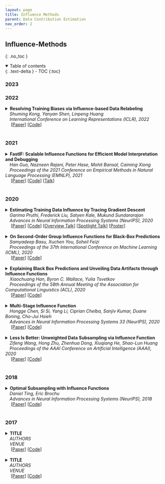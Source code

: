 ```yaml
---
layout: page
title: Influence Methods
parent: Data Contribution Estimation
nav_order: 2
---
```


## Influence-Methods
{: .no_toc }

<!--
## Table of contents
{: .no_toc .text-delta }
-->

<details open markdown="block">
  <summary>
    Table of contents
  </summary>
  {: .text-delta }
- TOC
{:toc}
</details>


### 2023


### 2022
<details><summary><b>Resolving Training Biases via Influence-based Data Relabeling</b> 
<br>
&emsp;<i>Shuming Kong, Yanyan Shen, Linpeng Huang</i>
<br>
&emsp;<i>International Conference on Learning Representations (ICLR), 2022</i>
<br>&emsp;
[<a target="_blank" rel="noopener noreferrer" href="https://openreview.net/forum?id=EskfH0bwNVn">Paper</a>]
[<a target="_blank" rel="noopener noreferrer" href="https://github.com/Viperccc/RDIA">Code</a>]
<br>
<br>
</summary>
  <blockquote> <b>Abstract:</b> The performance of supervised learning methods easily suffers from the training bias issue caused by train-test distribution mismatch or label noise. Influence function is a  technique that estimates the impacts of a training sample on the model’s predictions. Recent studies on \emph{data resampling} have employed influence functions to identify \emph{harmful} training samples that will degrade model's test performance. They have shown that discarding or downweighting the identified harmful training samples is an effective way to resolve training biases. In this work, we move one step forward and propose an influence-based relabeling framework named RDIA for reusing harmful training samples toward better model performance. To achieve this, we use influence functions to estimate how relabeling a training sample would affect model's test performance and further develop a novel relabeling function R. We theoretically prove that applying R to relabel harmful training samples allows the model to achieve lower test loss than simply discarding them for any classification tasks using cross-entropy loss. Extensive experiments on ten real-world datasets demonstrate RDIA outperforms the state-of-the-art data resampling methods and improves model's robustness against label noise.
<br><br>

<details><summary><b>Notes</b></summary>Rather than discarding harmful examples, uses influence functions to estimate how relabeling a training sample would affect a model’s test performance (and also develops a new relabeling function). Improves model robustness to label noise and achieves lower test loss than just discarding the harmful examples.
<br><br></details>

<details><summary><b>Bibtex</b></summary>
{% raw %}
<pre><code> @inproceedings{
kong2022resolving,
title={Resolving Training Biases via Influence-based Data Relabeling},
author={Shuming Kong and Yanyan Shen and Linpeng Huang},
booktitle={International Conference on Learning Representations},
year={2022},
url={https://openreview.net/forum?id=EskfH0bwNVn}
}</code></pre>
{% endraw %}
</details>
</blockquote>
</details>


### 2021
<details><summary><b>FastIF: Scalable Influence Functions for Efficient Model Interpretation and Debugging</b> 
<br>
&emsp;<i>Han Guo, Nazneen Rajani, Peter Hase, Mohit Bansal, Caiming Xiong</i>
<br>
&emsp;<i>Proceedings of the 2021 Conference on Empirical Methods in Natural Language Processing (EMNLP), 2021</i>
<br>&emsp;
[<a target="_blank" rel="noopener noreferrer" href="https://aclanthology.org/2021.emnlp-main.808/">Paper</a>]
[<a target="_blank" rel="noopener noreferrer" href="https://github.com/salesforce/fast-influence-functions">Code</a>]
[<a target="_blank" rel="nonopener noreferrer" href="https://aclanthology.org/2021.emnlp-main.808.mp4">Talk</a>]
<br>
<br>
</summary>
  <blockquote> <b>Abstract:</b> Influence functions approximate the “influences” of training data-points for test predictions and have a wide variety of applications. Despite the popularity, their computational cost does not scale well with model and training data size. We present FastIF, a set of simple modifications to influence functions that significantly improves their run-time. We use k-Nearest Neighbors (kNN) to narrow the search space down to a subset of good candidate data points, identify the configurations that best balance the speed-quality trade-off in estimating the inverse Hessian-vector product, and introduce a fast parallel variant. Our proposed method achieves about 80X speedup while being highly correlated with the original influence values. With the availability of the fast influence functions, we demonstrate their usefulness in four applications. First, we examine whether influential data-points can “explain” test time behavior using the framework of simulatability. Second, we visualize the influence interactions between training and test data-points. Third, we show that we can correct model errors by additional fine-tuning on certain influential data-points, improving the accuracy of a trained MultiNLI model by 2.5% on the HANS dataset. Finally, we experiment with a similar setup but fine-tuning on datapoints not seen during training, improving the model accuracy by 2.8% and 1.7% on HANS and ANLI datasets respectively. Overall, our fast influence functions can be efficiently applied to large models and datasets, and our experiments demonstrate the potential of influence functions in model interpretation and correcting model errors.
<br><br>

<!--
<details><summary><b>Notes</b></summary>TEXT
<br><br></details>
-->

<details><summary><b>Bibtex</b></summary>
{% raw %}
<pre><code>@inproceedings{guo-etal-2021-fastif,
    title = "{F}ast{IF}: Scalable Influence Functions for Efficient Model Interpretation and Debugging",
    author = "Guo, Han  and
      Rajani, Nazneen  and
      Hase, Peter  and
      Bansal, Mohit  and
      Xiong, Caiming",
    editor = "Moens, Marie-Francine  and
      Huang, Xuanjing  and
      Specia, Lucia  and
      Yih, Scott Wen-tau",
    booktitle = "Proceedings of the 2021 Conference on Empirical Methods in Natural Language Processing",
    month = nov,
    year = "2021",
    address = "Online and Punta Cana, Dominican Republic",
    publisher = "Association for Computational Linguistics",
    url = "https://aclanthology.org/2021.emnlp-main.808",
    doi = "10.18653/v1/2021.emnlp-main.808",
    pages = "10333--10350"
}</code></pre>
{% endraw %}
</details>
</blockquote>
</details>


### 2020
<a id="2020-influence"></a>
<details><summary><b>Estimating Training Data Influence by Tracing Gradient Descent</b> 
<br>
&emsp;<i>Garima Pruthi, Frederick Liu, Satyen Kale, Mukund Sundararajan</i>
<br>
&emsp;<i>Advances in Neural Information Processing Systems (NeurIPS), 2020</i>
<br>&emsp;
[<a target="_blank" rel="noopener noreferrer" href="https://proceedings.neurips.cc/paper/2020/hash/e6385d39ec9394f2f3a354d9d2b88eec-Abstract.html">Paper</a>]
[<a target="_blank" rel="noopener noreferrer" href="https://github.com/frederick0329/TracIn">Code</a>]
[<a target="_blank" rel="noopener noreferrer" href="https://videos.neurips.cc/category/34/search/Estimating%20Training%20Data/video/slideslive-38936700?t=27">Overview Talk</a>]
[<a target="_blank" rel="noopener noreferrer" href="https://videos.neurips.cc/category/34/search/Estimating%20Training%20Data/video/slideslive-38937872?t=0">Spotlight Talk</a>]
[<a target="_blank" rel="noopener noreferrer" href="https://github.com/frederick0329/TracIn/blob/master/figures/neurips_poster.pdf">Poster</a>]
<br>
<br>
</summary>
  <blockquote> <b>Abstract:</b> We introduce a method called TracIn that computes the influence of a training example on a prediction made by the model. The idea is to trace how the loss on the test point changes during the training process whenever the training example of interest was utilized. We provide a scalable implementation of TracIn via: (a) a first-order gradient approximation to the exact computation, (b) saved checkpoints of standard training procedures, and (c) cherry-picking layers of a deep neural network. In contrast with previously proposed methods, TracIn is simple to implement; all it needs is the ability to work with gradients, checkpoints, and loss functions. The method is general. It applies to any machine learning model trained using stochastic gradient descent or a variant of it, agnostic of architecture, domain and task. We expect the method to be widely useful within processes that study and improve training data.
<br><br>

<!--
<details><summary><b>Notes</b></summary>TEXT
<br><br></details>
-->

<details><summary><b>Bibtex</b></summary>
{% raw %}
<pre><code> @article{pruthi2020estimating,
  title={Estimating training data influence by tracing gradient descent},
  author={Pruthi, Garima and Liu, Frederick and Kale, Satyen and Sundararajan, Mukund},
  journal={Advances in Neural Information Processing Systems},
  volume={33},
  pages={19920--19930},
  year={2020}
}</code></pre>
{% endraw %}
</details>
</blockquote>
</details>


<details><summary><b>On Second-Order Group Influence Functions for Black-Box Predictions</b>
<br>
&emsp;<i>Samyadeep Basu, Xuchen You, Soheil Feizi</i>
<br>
&emsp;<i>Proceedings of the 37th International Conference on Machine Learning (ICML), 2020</i>
<br>&emsp;
[<a target="_blank" rel="noopener noreferrer" href="https://proceedings.mlr.press/v119/basu20b.html">Paper</a>]
[<a target="_blank" rel="noopener noreferrer" href="LINK">Code</a>]
<br><br></summary>
  
<blockquote> <b>Abstract:</b> With the rapid adoption of machine learning systems in sensitive applications, there is an increasing need to make black-box models explainable. Often we want to identify an influential group of training samples in a particular test prediction for a given machine learning model. Existing influence functions tackle this problem by using first-order approximations of the effect of removing a sample from the training set on model parameters. To compute the influence of a group of training samples (rather than an individual point) in model predictions, the change in optimal model parameters after removing that group from the training set can be large. Thus, in such cases, the first-order approximation can be loose. In this paper, we address this issue and propose second-order influence functions for identifying influential groups in test-time predictions. For linear models, across different sizes and types of groups, we show that using the proposed second-order influence function improves the correlation between the computed influence values and the ground truth ones. We also show that second-order influence functions could be used with optimization techniques to improve the selection of the most influential group for a test-sample.
<br><br>

<details><summary><b>Bibtex</b></summary>
{% raw %}
<pre><code> @InProceedings{pmlr-v119-basu20b,
  title = 	 {On Second-Order Group Influence Functions for Black-Box Predictions},
  author =       {Basu, Samyadeep and You, Xuchen and Feizi, Soheil},
  booktitle = 	 {Proceedings of the 37th International Conference on Machine Learning},
  pages = 	 {715--724},
  year = 	 {2020},
  editor = 	 {III, Hal Daumé and Singh, Aarti},
  volume = 	 {119},
  series = 	 {Proceedings of Machine Learning Research},
  month = 	 {13--18 Jul},
  publisher =    {PMLR},
  pdf = 	 {http://proceedings.mlr.press/v119/basu20b/basu20b.pdf},
  url = 	 {https://proceedings.mlr.press/v119/basu20b.html}
}
</code></pre>
{% endraw %}
</details>

</blockquote></details>


<details><summary><b>Explaining Black Box Predictions and Unveiling Data Artifacts through Influence Functions</b>
<br>
&emsp;<i>Xiaochuang Han, Byron C. Wallace, Yulia Tsvetkov</i>
<br>
&emsp;<i>Proceedings of the 58th Annual Meeting of the Association for Computational Linguistics (ACL), 2020</i>
<br>&emsp;
[<a target="_blank" rel="noopener noreferrer" href="https://aclanthology.org/2020.acl-main.492/">Paper</a>]
[<a target="_blank" rel="noopener noreferrer" href="https://github.com/xhan77/influence-function-analysis">Code</a>]
<br><br></summary>
  
<blockquote> <b>Abstract:</b> Modern deep learning models for NLP are notoriously opaque. This has motivated the development of methods for interpreting such models, e.g., via gradient-based saliency maps or the visualization of attention weights. Such approaches aim to provide explanations for a particular model prediction by highlighting important words in the corresponding input text. While this might be useful for tasks where decisions are explicitly influenced by individual tokens in the input, we suspect that such highlighting is not suitable for tasks where model decisions should be driven by more complex reasoning. In this work, we investigate the use of influence functions for NLP, providing an alternative approach to interpreting neural text classifiers. Influence functions explain the decisions of a model by identifying influential training examples. Despite the promise of this approach, influence functions have not yet been extensively evaluated in the context of NLP, a gap addressed by this work. We conduct a comparison between influence functions and common word-saliency methods on representative tasks. As suspected, we find that influence functions are particularly useful for natural language inference, a task in which ‘saliency maps’ may not have clear interpretation. Furthermore, we develop a new quantitative measure based on influence functions that can reveal artifacts in training data.
<br><br> 

<details><summary><b>Bibtex</b></summary>   
{% raw %}
<pre><code> @inproceedings{han-etal-2020-explaining,
    title = "Explaining Black Box Predictions and Unveiling Data Artifacts through Influence Functions",
    author = "Han, Xiaochuang  and
      Wallace, Byron C.  and
      Tsvetkov, Yulia",
    editor = "Jurafsky, Dan  and
      Chai, Joyce  and
      Schluter, Natalie  and
      Tetreault, Joel",
    booktitle = "Proceedings of the 58th Annual Meeting of the Association for Computational Linguistics",
    month = jul,
    year = "2020",
    address = "Online",
    publisher = "Association for Computational Linguistics",
    url = "https://aclanthology.org/2020.acl-main.492",
    doi = "10.18653/v1/2020.acl-main.492",
    pages = "5553--5563"
}
</code></pre>
{% endraw %}
</details>

</blockquote></details>

<details><summary><b>Multi-Stage Influence Function</b> 
<br>
&emsp;<i>Hongge Chen, Si Si, Yang Li, Ciprian Chelba, Sanjiv Kumar, Duane Boning, Cho-Jui Hsieh</i>
<br>
&emsp;<i>Advances in Neural Information Processing Systems 33 (NeurIPS), 2020</i>
<br>&emsp;
[<a target="_blank" rel="noopener noreferrer" href="https://proceedings.neurips.cc/paper/2020/hash/95e62984b87e90645a5cf77037395959-Abstract.html">Paper</a>]
[<a target="_blank" rel="noopener noreferrer" href="">Code</a>]
<br>
<br>
</summary>
  <blockquote> <b>Abstract:</b> Multi-stage training and knowledge transfer, from a large-scale pretraining task to various finetuning tasks, have revolutionized natural language processing and computer vision resulting in state-of-the-art performance improvements. In this paper, we develop a multi-stage influence function score to track predictions from a finetuned model all the way back to the pretraining data. With this score, we can identify the pretraining examples in the pretraining task that contribute most to a prediction in the finetuning task. The proposed multi-stage influence function generalizes the original influence function for a single model in (Koh &Liang, 2017), thereby enabling influence computation through both pretrained and finetuned models. We study two different scenarios with the pretrained embedding fixed or updated in the finetuning tasks. We test our proposed method in various experiments to show its effectiveness and potential applications.
<br><br>

<!--
<details><summary><b>Notes</b></summary>TEXT
<br><br></details>
-->

<details><summary><b>Bibtex</b></summary>
{% raw %}
<pre><code> @article{chen2020multi,
  title={Multi-stage influence function},
  author={Chen, Hongge and Si, Si and Li, Yang and Chelba, Ciprian and Kumar, Sanjiv and Boning, Duane and Hsieh, Cho-Jui},
  journal={Advances in Neural Information Processing Systems},
  volume={33},
  pages={12732--12742},
  year={2020}
}
</code></pre>
{% endraw %}
</details>
</blockquote>
</details>


<details><summary><b>Less Is Better: Unweighted Data Subsampling via Influence Function</b> 
<br>
&emsp;<i>Zifeng Wang, Hong Zhu, Zhenhua Dong, Xiuqiang He, Shao-Lun Huang</i>
<br>
&emsp;<i>Proceedings of the AAAI Conference on Artificial Intelligence (AAAI), 2020</i>
<br>&emsp;
[<a target="_blank" rel="noopener noreferrer" href="https://arxiv.org/abs/1912.01321">Paper</a>]
[<a target="_blank" rel="noopener noreferrer" href="https://github.com/RyanWangZf/Influence_Subsampling">Code</a>]
<br>
<br>
</summary>
  <blockquote> <b>Abstract:</b> In the time of Big Data, training complex models on large-scale data sets is challenging, making it appealing to reduce data volume for saving computation resources by subsampling. Most previous works in subsampling are weighted methods designed to help the performance of subset-model approach the full-set-model, hence the weighted methods have no chance to acquire a subset-model that is better than the full-set-model. However, we question that how can we achieve better model with less data? In this work, we propose a novel Unweighted Influence Data Subsampling (UIDS) method, and prove that the subset-model acquired through our method can outperform the full-set-model. Besides, we show that overly confident on a given test set for sampling is common in Influence-based subsampling methods, which can eventually cause our subset-model's failure in out-of-sample test. To mitigate it, we develop a probabilistic sampling scheme to control the worst-case risk over all distributions close to the empirical distribution. The experiment results demonstrate our methods superiority over existed subsampling methods in diverse tasks, such as text classification, image classification, click-through prediction, etc.
<br><br>

<!--
<details><summary><b>Notes</b></summary>TEXT
<br><br></details>
-->

<details><summary><b>Bibtex</b></summary>
{% raw %}
<pre><code> @inproceedings{wang2019less,
  title={Less Is Better: Unweighted Data Subsampling via Influence Function},
  author={Wang, Zifeng and Zhu, Hong and Dong, Zhenhua and He, Xiuqiang and Huang, Shao-Lun},
  booktitle={Proceedings of the AAAI Conference on Artificial Intelligence (AAAI)},
  year={2020}
}</code></pre>
{% endraw %}
</details>
</blockquote>
</details>

### 2018
<details><summary><b>Optimal Subsampling with Influence Functions</b> 
<br>
&emsp;<i>Daniel Ting, Eric Brochu</i>
<br>
&emsp;<i>Advances in Neural Information Processing Systems (NeurIPS), 2018</i>
<br>&emsp;
[<a target="_blank" rel="noopener noreferrer" href="https://papers.nips.cc/paper/2018/hash/57c0531e13f40b91b3b0f1a30b529a1d-Abstract.html">Paper</a>]
[<a target="_blank" rel="noopener noreferrer" href="">Code</a>]
<br>
<br>
</summary>
  <blockquote> <b>Abstract:</b> Subsampling is a common and often effective method to deal with the computational challenges of large datasets. However, for most statistical models, there is no well-motivated approach for drawing a non-uniform subsample. We show that the concept of an asymptotically linear estimator and the associated influence function leads to asymptotically optimal sampling probabilities for a wide class of popular models. This is the only tight optimality result for subsampling we are aware of as other methods only provide probabilistic error bounds or optimal rates. Furthermore, for linear regression models, which have well-studied procedures for non-uniform subsampling, we empirically show our optimal influence function based method outperforms previous approaches even when using approximations to the optimal probabilities.
<br><br>

<!--
<details><summary><b>Notes</b></summary>TEXT
<br><br></details>
-->

<details><summary><b>Bibtex</b></summary>
{% raw %}
<pre><code> @article{ting2018optimal,
  title={Optimal subsampling with influence functions},
  author={Ting, Daniel and Brochu, Eric},
  journal={Advances in neural information processing systems},
  volume={31},
  year={2018}
}
</code></pre>
{% endraw %}
</details>
</blockquote>
</details>


### 2017
<details><summary><b>TITLE</b> 
<br>
&emsp;<i>AUTHORS</i>
<br>
&emsp;<i>VENUE</i>
<br>&emsp;
[<a target="_blank" rel="noopener noreferrer" href="">Paper</a>]
[<a target="_blank" rel="noopener noreferrer" href="">Code</a>]
<br>
<br>
</summary>
  <blockquote> <b>Abstract:</b> TEXT
<br><br>

<!--
<details><summary><b>Notes</b></summary>TEXT
<br><br></details>
-->

<details><summary><b>Bibtex</b></summary>
{% raw %}
<pre><code> BIBTEX
</code></pre>
{% endraw %}
</details>
</blockquote>
</details>


<details><summary><b>TITLE</b> 
<br>
&emsp;<i>AUTHORS</i>
<br>
&emsp;<i>VENUE</i>
<br>&emsp;
[<a target="_blank" rel="noopener noreferrer" href="">Paper</a>]
[<a target="_blank" rel="noopener noreferrer" href="">Code</a>]
<br>
<br>
</summary>
  <blockquote> <b>Abstract:</b> TEXT
<br><br>

<!--
<details><summary><b>Notes</b></summary>TEXT
<br><br></details>
-->

<details><summary><b>Bibtex</b></summary>
{% raw %}
<pre><code> BIBTEX
}</code></pre>
{% endraw %}
</details>
</blockquote>
</details>
